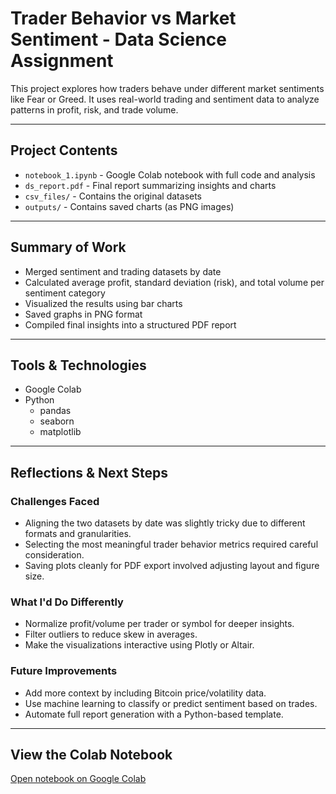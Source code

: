 # Trader Behavior vs Market Sentiment - Data Science Assignment

This project explores how traders behave under different market sentiments like Fear or Greed. It uses real-world trading and sentiment data to analyze patterns in profit, risk, and trade volume.

---

## Project Contents

- `notebook_1.ipynb` - Google Colab notebook with full code and analysis  
- `ds_report.pdf` - Final report summarizing insights and charts  
- `csv_files/` - Contains the original datasets  
- `outputs/` - Contains saved charts (as PNG images)

---

## Summary of Work

- Merged sentiment and trading datasets by date  
- Calculated average profit, standard deviation (risk), and total volume per sentiment category  
- Visualized the results using bar charts  
- Saved graphs in PNG format  
- Compiled final insights into a structured PDF report

---

## Tools & Technologies

- Google Colab  
- Python  
  - pandas  
  - seaborn  
  - matplotlib

---

## Reflections & Next Steps

### Challenges Faced
- Aligning the two datasets by date was slightly tricky due to different formats and granularities.
- Selecting the most meaningful trader behavior metrics required careful consideration.
- Saving plots cleanly for PDF export involved adjusting layout and figure size.

### What I'd Do Differently
- Normalize profit/volume per trader or symbol for deeper insights.
- Filter outliers to reduce skew in averages.
- Make the visualizations interactive using Plotly or Altair.

### Future Improvements
- Add more context by including Bitcoin price/volatility data.
- Use machine learning to classify or predict sentiment based on trades.
- Automate full report generation with a Python-based template.

---

## View the Colab Notebook

[Open notebook on Google Colab](https://colab.research.google.com/drive/1TqSDSkoF_WFwBO7G9AUrEpzs8e9qW2hi?usp=sharing)
